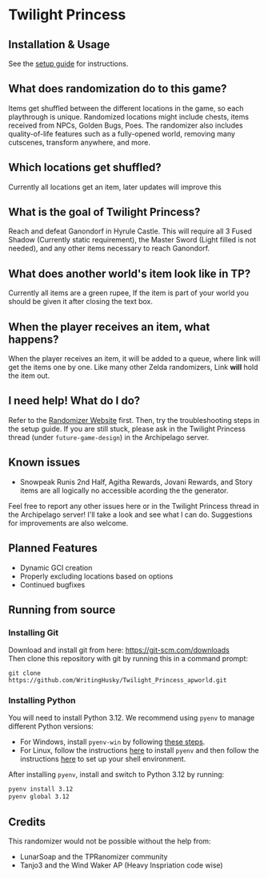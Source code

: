 # Twilight Princess

## Installation & Usage

See the [setup guide](https://github.com/WritingHusky/Twilight_Princess_apworld/blob/main/docs/setup_en.md) for instructions.

## What does randomization do to this game?

Items get shuffled between the different locations in the game, so each playthrough is unique. Randomized locations
might include chests, items received from NPCs, Golden Bugs, Poes. The randomizer also includes
quality-of-life features such as a fully-opened world, removing many cutscenes, transform anywhere, and more.

## Which locations get shuffled?

Currently all locations get an item, later updates will improve this

## What is the goal of Twilight Princess?

Reach and defeat Ganondorf in Hyrule Castle. This will require all 3 Fused Shadow (Currently static requirement), the Master Sword (Light filled is not needed), and any other items necessary to reach Ganondorf.

## What does another world's item look like in TP?

Currently all items are a green rupee, If the item is part of your world you should be given it after closing the text box.

## When the player receives an item, what happens?

When the player receives an item, it will be added to a queue, where link will get the items one by one. Like many other Zelda
randomizers, Link **will** hold the item out.

## I need help! What do I do?

Refer to the [Randomizer Website](https://tprandomizer.com/) first. Then, try the troubleshooting steps in the setup
guide. If you are still stuck, please ask in the Twilight Princess thread (under `future-game-design`) in the Archipelago
server.

## Known issues

- Snowpeak Runis 2nd Half, Agitha Rewards, Jovani Rewards, and Story items are all logically no accessible acording the the generator.

Feel free to report any other issues here or in the Twilight Princess thread in the Archipelago server! I'll take a look and see what I
can do. Suggestions for improvements are also welcome.

## Planned Features

- Dynamic GCI creation
- Properly excluding locations based on options
- Continued bugfixes

## Running from source

### Installing Git

Download and install git from here: https://git-scm.com/downloads  
Then clone this repository with git by running this in a command prompt:

```
git clone https://github.com/WritingHusky/Twilight_Princess_apworld.git
```

### Installing Python

You will need to install Python 3.12. We recommend using `pyenv` to manage different Python versions:

- For Windows, install `pyenv-win` by following
  [these steps](https://github.com/pyenv-win/pyenv-win?tab=readme-ov-file#quick-start).
- For Linux, follow the instructions [here](https://github.com/pyenv/pyenv?tab=readme-ov-file#automatic-installer) to
  install `pyenv` and then follow the instructions
  [here](https://github.com/pyenv/pyenv?tab=readme-ov-file#set-up-your-shell-environment-for-pyenv) to set up your shell
  environment.

After installing `pyenv`, install and switch to Python 3.12 by running:

```sh
pyenv install 3.12
pyenv global 3.12
```

## Credits

This randomizer would not be possible without the help from:

- LunarSoap and the TPRanomizer community
- Tanjo3 and the Wind Waker AP (Heavy Inspriation code wise)
